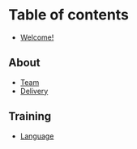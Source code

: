 # Table of contents

* [Welcome!](README.md)

## About

* [Team](about/team.md)
* [Delivery](about/delivery.md)

## Training

* [Language](training/language.md)

